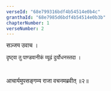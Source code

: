 ```yaml
---
verseId: "68e799316bdf4b54514e0b4c"
granthaId: "68e7985d6bdf4b54514e0b3b"
chapterNumber: 1
verseNumber: 2
---
```


<span style="font-size: 1.1em; font-family: Shobhika, serif;">सञ्जय उवाच ।

दृष्ट्वा तु पाण्डवानीकं व्यूढं दुर्योधनस्तदा ।</span><p><br></p><span style="font-size: 1.1em; font-family: Shobhika, serif;">आचार्यमुपसङ्गम्य राजा वचनमब्रवीत् ॥२॥</span>
